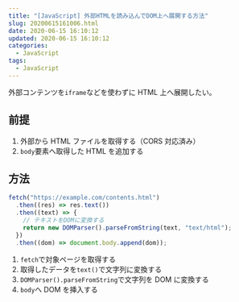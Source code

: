 ```yaml
---
title: "[JavaScript] 外部HTMLを読み込んでDOM上へ展開する方法"
slug: 20200615161006.html
date: 2020-06-15 16:10:12
updated: 2020-06-15 16:10:12
categories:
  - JavaScript
tags:
  - JavaScript
---
```


外部コンテンツを`iframe`などを使わずに HTML 上へ展開したい。

## 前提

1. 外部から HTML ファイルを取得する（CORS 対応済み）
1. `body`要素へ取得した HTML を追加する

<!-- more -->

## 方法

```js
fetch("https://example.com/contents.html")
  .then((res) => res.text())
  .then((text) => {
    // テキストをDOMに変換する
    return new DOMParser().parseFromString(text, "text/html");
  })
  .then((dom) => document.body.append(dom));
```

1. `fetch`で対象ページを取得する
1. 取得したデータを`text()`で文字列に変換する
1. `DOMParser().parseFromString`で文字列を DOM に変換する
1. `body`へ DOM を挿入する
